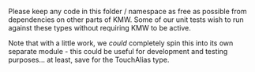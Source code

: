 Please keep any code in this folder / namespace as free as possible from dependencies on other parts of KMW.  Some of our unit tests wish to run against these types without requiring KMW to be active.

Note that with a little work, we _could_ completely spin this into its own separate module - this could be useful for development and testing purposes... at least, save for the TouchAlias type.